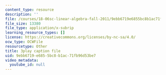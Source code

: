 ```yaml
---
content_type: resource
description: ''
file: /courses/18-06sc-linear-algebra-fall-2011/9ebb6719e6855bc8b1ac71fb96d53be7_B17h10EF59g.vtt
file_size: 13380
file_type: application/x-subrip
learning_resource_types: []
license: https://creativecommons.org/licenses/by-nc-sa/4.0/
ocw_type: OCWFile
resourcetype: Other
title: 3play caption file
uid: 9ebb6719-e685-5bc8-b1ac-71fb96d53be7
video_metadata:
  youtube_id: null
---
```

